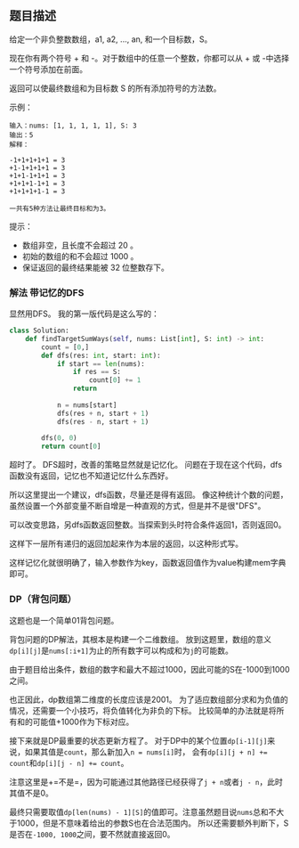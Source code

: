 ## 题目描述
给定一个非负整数数组，a1, a2, ..., an, 和一个目标数，S。

现在你有两个符号 + 和 -。对于数组中的任意一个整数，你都可以从 + 或 -中选择一个符号添加在前面。

返回可以使最终数组和为目标数 S 的所有添加符号的方法数。

示例：
```
输入：nums: [1, 1, 1, 1, 1], S: 3
输出：5
解释：

-1+1+1+1+1 = 3
+1-1+1+1+1 = 3
+1+1-1+1+1 = 3
+1+1+1-1+1 = 3
+1+1+1+1-1 = 3

一共有5种方法让最终目标和为3。
```

提示：
- 数组非空，且长度不会超过 20 。
- 初始的数组的和不会超过 1000 。
- 保证返回的最终结果能被 32 位整数存下。

### 解法 带记忆的DFS
显然用DFS。
我的第一版代码是这么写的：
```python
class Solution:
    def findTargetSumWays(self, nums: List[int], S: int) -> int:
        count = [0,]
        def dfs(res: int, start: int):
            if start == len(nums):
                if res == S:
                    count[0] += 1
                return
            
            n = nums[start]
            dfs(res + n, start + 1)
            dfs(res - n, start + 1)
        
        dfs(0, 0)
        return count[0]
```
超时了。
DFS超时，改善的策略显然就是记忆化。
问题在于现在这个代码，dfs函数没有返回，记忆也不知道记忆什么东西好。

所以这里提出一个建议，dfs函数，尽量还是得有返回。
像这种统计个数的问题，虽然设置一个外部变量不断自增是一种直观的方式，但是并不是很"DFS"。

可以改变思路，另dfs函数返回整数。当探索到头时符合条件返回1，否则返回0。

这样下一层所有递归的返回加起来作为本层的返回，以这种形式写。

这样记忆化就很明确了，输入参数作为key，函数返回值作为value构建mem字典即可。

### DP（背包问题）
这题也是一个简单01背包问题。

背包问题的DP解法，其根本是构建一个二维数组。
放到这题里，数组的意义`dp[i][j]`是`nums[:i+1]`为止的所有数字可以构成和为`j`的可能数。

由于题目给出条件，数组的数字和最大不超过1000，因此可能的S在-1000到1000之间。

也正因此，dp数组第二维度的长度应该是2001。
为了适应数组部分求和为负值的情况，还需要一个小技巧，将负值转化为非负的下标。
比较简单的办法就是将所有和的可能值+1000作为下标对应。

接下来就是DP最重要的状态更新方程了。
对于DP中的某个位置`dp[i-1][j]`来说，如果其值是`count`，那么新加入`n = nums[i]`时，
会有`dp[i][j + n] += count`和`dp[i][j - n] += count`。

注意这里是+=不是=，因为可能通过其他路径已经获得了`j + n`或者`j - n`，此时其值不是0。

最终只需要取值`dp[len(nums) - 1][S]`的值即可。注意虽然题目说`nums`总和不大于1000，但是不意味着给出的参数S也在合法范围内。
所以还需要额外判断下，S是否在`-1000, 1000`之间，要不然就直接返回0。